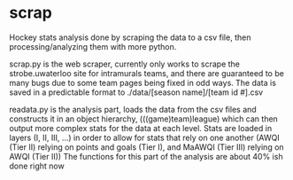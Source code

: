 # scrap
Hockey stats analysis done by scraping the data to a csv file, then processing/analyzing them with more python.

scrap.py is the web scraper, currently only works to scrape the strobe.uwaterloo site for intramurals teams,
and there are guaranteed to be many bugs due to some team pages being fixed in odd ways. The data is saved 
in a predictable format to ./data/[season name]/[team id #].csv

readata.py is the analysis part, loads the data from the csv files and constructs it in an object hierarchy,
(((game)team)league) which can then output more complex stats for the data at each level. Stats are loaded
in layers (I, II, III, ...) in order to allow for stats that rely on one another 
(AWQI (Tier II) relying on points and goals (Tier I), and MaAWQI (Tier III) relying on AWQI (Tier II))
The functions for this part of the analysis are about 40% ish done right now
